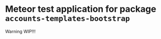 Meteor test application for package `accounts-templates-bootstrap`
==================================================================

Warning WIP!!!